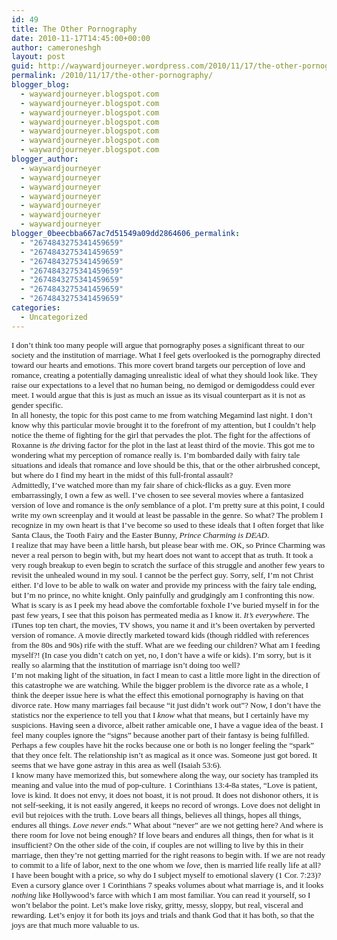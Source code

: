 ```yaml
---
id: 49
title: The Other Pornography
date: 2010-11-17T14:45:00+00:00
author: cameroneshgh
layout: post
guid: http://waywardjourneyer.wordpress.com/2010/11/17/the-other-pornography
permalink: /2010/11/17/the-other-pornography/
blogger_blog:
  - waywardjourneyer.blogspot.com
  - waywardjourneyer.blogspot.com
  - waywardjourneyer.blogspot.com
  - waywardjourneyer.blogspot.com
  - waywardjourneyer.blogspot.com
  - waywardjourneyer.blogspot.com
  - waywardjourneyer.blogspot.com
blogger_author:
  - waywardjourneyer
  - waywardjourneyer
  - waywardjourneyer
  - waywardjourneyer
  - waywardjourneyer
  - waywardjourneyer
  - waywardjourneyer
blogger_0beecbba667ac7d51549a09dd2864606_permalink:
  - "2674843275341459659"
  - "2674843275341459659"
  - "2674843275341459659"
  - "2674843275341459659"
  - "2674843275341459659"
  - "2674843275341459659"
  - "2674843275341459659"
categories:
  - Uncategorized
---
```

<div style="font-family:&quot;">
  <span style="font-size:small;">I don’t think too many people will argue that pornography poses a significant threat to our society and the institution of marriage. What I feel gets overlooked is the pornography directed toward our hearts and emotions. This more covert brand targets our perception of love and romance, creating a potentially damaging unrealistic ideal of what they should look like. They raise our expectations to a level that no human being, no demigod or demigoddess could ever meet. I would argue that this is just as much an issue as its visual counterpart as it is not as gender specific.</span><br /><span style="font-size:small;">In all honesty, the topic for this post came to me from watching Megamind last night. I don’t know why this particular movie brought it to the forefront of my attention, but I couldn’t help notice the theme of fighting for the girl that pervades the plot. The fight for the affections of Roxanne is <i>the</i> driving factor for the plot in the last at least third of the movie. This got me to wondering what my perception of romance really is. I’m bombarded daily with fairy tale situations and ideals that romance and love should be this, that or the other airbrushed concept, but where do I find my heart in the midst of this full-frontal assault?</span><br /><span style="font-size:small;">Admittedly, I’ve watched more than my fair share of chick-flicks as a guy. Even more embarrassingly, I own a few as well. I’ve chosen to see several movies where a fantasized version of love and romance is the <i>only</i> semblance of a plot. I’m pretty sure at this point, I could write my own screenplay and it would at least be passable in the genre. So what? The problem I recognize in my own heart is that I’ve become so used to these ideals that I often forget that like Santa Claus, the Tooth Fairy and the Easter Bunny, <i>Prince Charming is DEAD</i>.</span><br /><span style="font-size:small;">I realize that may have been a little harsh, but please bear with me. OK, so Prince Charming was never a real person to begin with, but my heart does not want to accept that as truth. It took a very rough breakup to even begin to scratch the surface of this struggle and another few years to revisit the unhealed wound in my soul. I cannot be the perfect guy. Sorry, self, I’m not Christ either. I’d love to be able to walk on water and provide my princess with the fairy tale ending, but I’m no prince, no white knight. Only painfully and grudgingly am I confronting this now.</span><br /><span style="font-size:small;">What is scary is as I peek my head above the comfortable foxhole I’ve buried myself in for the past few years, I see that this poison has permeated media as I know it. <i>It’s everywhere</i>. The iTunes top ten chart, the movies, TV shows, you name it and it’s been overtaken by perverted version of romance. A movie directly marketed toward kids (though riddled with references from the 80s and 90s) rife with the stuff. What are we feeding our children? What am I feeding myself?! (In case you didn’t catch on yet, no, I don’t have a wife or kids). I’m sorry, but is it really so alarming that the institution of marriage isn’t doing too well?</span><br /><span style="font-size:small;">I’m not making light of the situation, in fact I mean to cast a little more light in the direction of this catastrophe we are watching. While the bigger problem is the divorce rate as a whole, I think the deeper issue here is what the effect this emotional pornography is having on that divorce rate. How many marriages fail because “it just didn’t work out”? Now, I don’t have the statistics nor the experience to tell you that I <i>know</i> what that means, but I certainly have my suspicions. Having seen a divorce, albeit rather amicable one, I have a vague idea of the beast. I feel many couples ignore the “signs” because another part of their fantasy is being fulfilled. Perhaps a few couples have hit the rocks because one or both is no longer feeling the “spark” that they once felt. The relationship isn’t as magical as it once was. Someone just got bored. It seems that we have gone astray in this area as well (Isaiah 53:6).</span><br /><span style="font-size:small;">I know many have memorized this, but somewhere along the way, our society has trampled its meaning and value into the mud of pop-culture. 1 Corinthians 13:4-8a states, “Love is patient, love is kind. It does not envy, it does not boast, it is not proud. It does not dishonor others, it is not self-seeking, it is not easily angered, it keeps no record of wrongs. Love does not delight in evil but rejoices with the truth. Love bears all things, believes all things, hopes all things, endures all things. <i>Love never ends</i>.” What about “never” are we not getting here? And where is there room for love not being enough? If love bears and endures all things, then for what is it insufficient? On the other side of the coin, if couples are not willing to live by this in their marriage, then they’re not getting married for the right reasons to begin with. If we are not ready to commit to a life of labor, next to the one whom we <i>love</i>, then is married life really life at all?</span><br /><span style="font-size:small;">I have been bought with a price, so why do I subject myself to emotional slavery (1 Cor. 7:23)? Even a cursory glance over 1 Corinthians 7 speaks volumes about what marriage is, and it looks <i>nothing</i> like Hollywood’s farce with which I am most familiar. You can read it yourself, so I won’t belabor the point. Let’s make love risky, gritty, messy, sloppy, but real, visceral and rewarding. Let’s enjoy it for both its joys and trials and thank God that it has both, so that the joys are that much more valuable to us.</span>
</div>